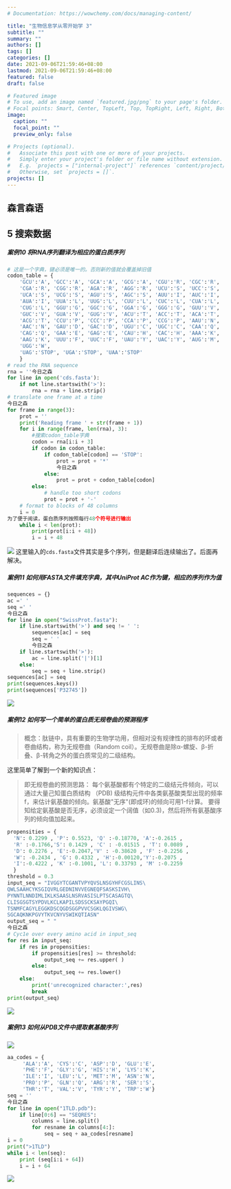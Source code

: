 ```yaml
---
# Documentation: https://wowchemy.com/docs/managing-content/

title: "生物信息学从零开始学 3"
subtitle: ""
summary: ""
authors: []
tags: []
categories: []
date: 2021-09-06T21:59:46+08:00
lastmod: 2021-09-06T21:59:46+08:00
featured: false
draft: false

# Featured image
# To use, add an image named `featured.jpg/png` to your page's folder.
# Focal points: Smart, Center, TopLeft, Top, TopRight, Left, Right, BottomLeft, Bottom, BottomRight.
image:
  caption: ""
  focal_point: ""
  preview_only: false

# Projects (optional).
#   Associate this post with one or more of your projects.
#   Simply enter your project's folder or file name without extension.
#   E.g. `projects = ["internal-project"]` references `content/project/deep-learning/index.md`.
#   Otherwise, set `projects = []`.
projects: []
---
```

## 森言森语
>

## 5 搜索数据
##### 案例10 将RNA序列翻译为相应的蛋白质序列
```python
# 这是一个字典，键必须是唯一的。否则新的值就会覆盖掉旧值
codon_table = {
    'GCU':'A', 'GCC':'A', 'GCA':'A', 'GCG':'A', 'CGU':'R', 'CGC':'R',
    'CGA':'R', 'CGG':'R', 'AGA':'R', 'AGG':'R', 'UCU':'S', 'UCC':'S',
    'UCA':'S', 'UCG':'S', 'AGU':'S', 'AGC':'S', 'AUU':'I', 'AUC':'I',
    'AUA':'I', 'UUA':'L', 'UUG':'L', 'CUU':'L', 'CUC':'L', 'CUA':'L',
    'CUG':'L', 'GGU':'G', 'GGC':'G', 'GGA':'G', 'GGG':'G', 'GUU':'V',
    'GUC':'V', 'GUA':'V', 'GUG':'V', 'ACU':'T', 'ACC':'T', 'ACA':'T',
    'ACG':'T', 'CCU':'P', 'CCC':'P', 'CCA':'P', 'CCG':'P', 'AAU':'N',
    'AAC':'N', 'GAU':'D', 'GAC':'D', 'UGU':'C', 'UGC':'C', 'CAA':'Q',
    'CAG':'Q', 'GAA':'E', 'GAG':'E', 'CAU':'H', 'CAC':'H', 'AAA':'K',
    'AAG':'K', 'UUU':'F', 'UUC':'F', 'UAU':'Y', 'UAC':'Y', 'AUG':'M',
    'UGG':'W',
    'UAG':'STOP', 'UGA':'STOP', 'UAA':'STOP'
    }
# read the RNA sequence
rna = ''今日之森
for line in open('cds.fasta'):
    if not line.startswith('>'):
        rna = rna + line.strip()
# translate one frame at a time
今日之森
for frame in range(3):
    prot = ''
    print('Reading frame ' + str(frame + 1))
    for i in range(frame, len(rna), 3):
        #搜索codon_table字典
        codon = rna[i:i + 3]
        if codon in codon_table:
            if codon_table[codon] == 'STOP':
                prot = prot + '*'
                今日之森
            else:
                prot = prot + codon_table[codon]
        else:
            # handle too short codons
            prot = prot + '-'
    # format to blocks of 48 columns
    i = 0
为了便于阅读，蛋白质序列按照每行48个符号进行输出
    while i < len(prot):
        print(prot[i:i + 48])
        i = i + 48
```

![](b5af3a33-3d5a-4d16-9613-104995125e9e.png)
这里输入的`cds.fasta`文件其实是多个序列，但是翻译后连续输出了。后面再解决。
##### 案例11 如何用FASTA文件填充字典，其中UniProt AC作为键，相应的序列作为值
```python
sequences = {}
ac =' '
seq =' '
今日之森
for line in open("SwissProt.fasta"):
    if line.startswith('>') and seq != ' ':
        sequences[ac] = seq
        seq = ' '
        今日之森
    if line.startswith('>'):
        ac = line.split('|')[1]
    else:
        seq = seq + line.strip()
sequences[ac] = seq
print(sequences.keys())
print(sequences['P32745'])
```

![](65ad4cc3-00ec-4642-8bb8-b426d5089bfe.png)
##### 案例12 如何写一个简单的蛋白质无规卷曲的预测程序
>概念：肽链中，具有重要的生物学功用，但相对没有规律性的排布的环或者卷曲结构，称为无规卷曲（Random coil）。无规卷曲是除α-螺旋、β-折叠、β-转角之外的蛋白质常见的二级结构。

这里简单了解到一个新的知识点：
>即无规卷曲的预测思路：
每个氨基酸都有个特定的二级结元件倾向，可以通过大量己知蛋白质结构 （PDB) 级结构元件中各类氨基酸类型出现的频率f，来估计氨基酸的倾向。氨基酸"无序"(即成环)的倾向可用1-f计算。
要得知给定氨基酸是否无序，必须设定一个阔值（如0.3)，然后将所有氨基酸序列的倾向值加起来。

```python
propensities = {
  'N': 0.2299 , 'P': 0.5523, 'Q' :-0.18770, 'A':-0.2615 ,
  'R' :-0.1766,'S': 0.1429 , 'C' : -0.01515 , 'T': 0.0089 ,
  'D': 0.2276 , 'E':-0.2047,'V' : -0.38620 , 'F' :-0.2256 ,
  'W': -0.2434 , 'G': 0.4332 , 'H':-0.00120,'Y':-0.2075 ,
  'I':-0.4222 , 'K' :-0.1001, 'L': 0.33793 , 'M' :-0.2259
  }
threshold = 0.3
input_seq = "IVGGYTCGANTVPYQVSLNSGYHFCGSLINS\
QWLSAAHCYKSGIQVRLGEDNINVVEGNEQFSASKSIVH\
PYNNTLNNDIMLIKLKSAASLNSRVASISLPTSCASAGTQ\
CLISGSGTSYPDVLKCLKAPILSDSSCKSAYPGQI\
TSNMFCAGYLEGGKDSCQGDSGGPVVCSGKLQGIVSWG\
SGCAQKNKPGVYTKVCNYVSWIKQTIASN"
output_seq = " "
今日之森
# Cyc1e over every amino acid in input_seq
for res in input_seq:
    if res in propensities:
        if propensities[res] >= threshold:
            output_seq += res.upper( )
        else:
            output_seq += res.lower()
    else:
        print('unrecognized character:',res)
        break
print(output_seq)
```
![](b94ad074-6b2d-452f-8a29-158c69bf7439.png)
##### 案例13 如何从PDB文件中提取氨基酸序列

![](eead2c6a-837e-49a1-80e2-cab6c6fedcbc.png)
```python
aa_codes = {
     'ALA':'A', 'CYS':'C', 'ASP':'D', 'GLU':'E',
     'PHE':'F', 'GLY':'G', 'HIS':'H', 'LYS':'K',
     'ILE':'I', 'LEU':'L', 'MET':'M', 'ASN':'N',
     'PRO':'P', 'GLN':'Q', 'ARG':'R', 'SER':'S',
     'THR':'T', 'VAL':'V', 'TYR':'Y', 'TRP':'W'}
seq = ''
今日之森
for line in open("1TLD.pdb"):
    if line[0:6] == "SEQRES":
        columns = line.split()
        for resname in columns[4:]:
            seq = seq + aa_codes[resname]
i = 0
print(">1TLD")
while i < len(seq):
    print (seq[i:i + 64])
    i = i + 64
```

![](3485e11c-159b-4c43-8b00-b5583b2698ad.png)
